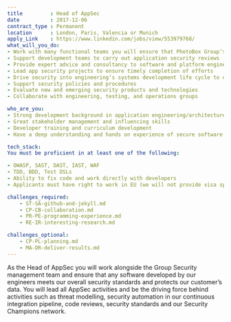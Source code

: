 ```yaml
---
title         : Head of AppSec
date          : 2017-12-06
contract_type : Permanent
location      : London, Paris, Valencia or Munich
apply_Link    : https://www.linkedin.com/jobs/view/553979768/
what_will_you_do:
- Work with many functional teams you will ensure that PhotoBox Group’s applications stay at the highest security level
- Support development teams to carry out application security reviews
- Provide expert advice and consultancy to software and platform engineering on risk assessment, threat modelling and fixing vulnerabilities
- Lead app security projects to ensure timely completion of efforts
- Drive security into engineering’s systems development life cycle to ensure that security is built in and considered
- Support security policies and procedures
- Evaluate new and emerging security products and technologies
- Collaborate with engineering, testing, and operations groups

who_are_you:
- Strong development background in application engineering/architecture
- Great stakeholder management and influencing skills
- Developer training and curriculum development
- Have a deep understanding and hands on experience of secure software development practices including threat modelling, secure design principles, secure coding, code analysis, security testing and AppSec automation etc.

tech_stack:
You must be proficient in at least one of the following:

- OWASP, SAST, DAST, IAST, WAF
- TDD, BDD, Test DSLs
- Ability to fix code and work directly with developers
- Applicants must have right to work in EU (we will not provide visa sponsorship)

challenges_required:
    - ST-SA-github-and-jekyll.md
    - CP-CB-collaboration.md
    - PR-PE-programming-experience.md
    - RE-IR-interesting-research.md

challenges_optional:
    - CP-PL-planning.md
    - MA-DR-deliver-results.md
---
```

As the Head of AppSec you will work alongside the Group Security management team and ensure that any software developed by our engineers meets our overall security standards and protects our customer’s data. You will lead all AppSec activities and be the driving force behind activities such as threat modelling, security automation in our continuous integration pipeline, code reviews, security standards and our Security Champions network.
